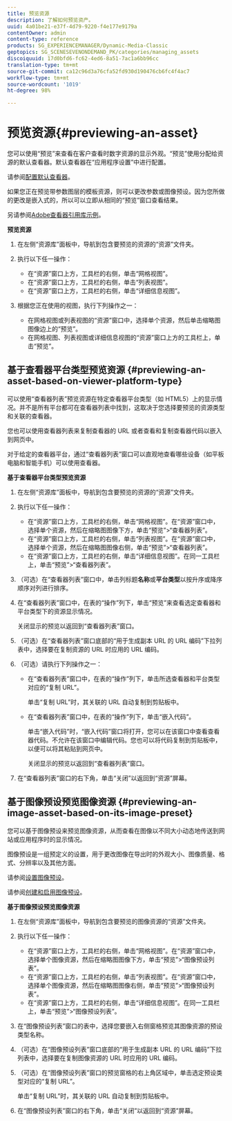 ```yaml
---
title: 预览资源
description: 了解如何预览资产。
uuid: 4a01be21-e37f-4d79-9220-f4e177e9179a
contentOwner: admin
content-type: reference
products: SG_EXPERIENCEMANAGER/Dynamic-Media-Classic
geptopics: SG_SCENESEVENONDEMAND_PK/categories/managing_assets
discoiquuid: 17d0bfd6-fc62-4ed6-8a51-7ac1a6bb96cc
translation-type: tm+mt
source-git-commit: ca12c96d3a76cfa52fd930d190476cb6fc4f4ac7
workflow-type: tm+mt
source-wordcount: '1019'
ht-degree: 98%

---
```



# 预览资源{#previewing-an-asset}

您可以使用“预览”来查看在客户查看时数字资源的显示外观。“预览”使用分配给资源的默认查看器。默认查看器在“应用程序设置”中进行配置。

请参阅[配置默认查看器](application-setup.md#configuring_default_viewers)。

如果您正在预览带参数图层的模板资源，则可以更改参数或图像预设。因为您所做的更改是嵌入式的，所以可以立即从相同的“预览”窗口查看结果。

另请参阅[Adobe查看器引用库示例](https://landing.adobe.com/zh-Hans/na/dynamic-media/ctir-2755/live-demos.html)。

**预览资源**

1. 在左侧“资源库”面板中，导航到包含要预览的资源的“资源”文件夹。
1. 执行以下任一操作：

   * 在“资源”窗口上方，工具栏的右侧，单击“网格视图”。
   * 在“资源”窗口上方，工具栏的右侧，单击“列表视图”。
   * 在“资源”窗口上方，工具栏的右侧，单击“详细信息视图”。

1. 根据您正在使用的视图，执行下列操作之一：

   * 在网格视图或列表视图的“资源”窗口中，选择单个资源，然后单击缩略图图像边上的“预览”。
   * 在网格视图、列表视图或详细信息视图的“资源”窗口上方的工具栏上，单击“预览”。

## 基于查看器平台类型预览资源 {#previewing-an-asset-based-on-viewer-platform-type}

可以使用“查看器列表”预览资源在特定查看器平台类型（如 HTML5）上的显示情况。并不是所有平台都可在查看器列表中找到，这取决于您选择要预览的资源类型和关联的查看器。

您也可以使用查看器列表来复制查看器的 URL 或者查看和复制查看器代码以嵌入到网页中。

对于给定的查看器平台，通过“查看器列表”窗口可以直观地查看哪些设备（如平板电脑和智能手机）可以使用查看器。

**基于查看器平台类型预览资源**

1. 在左侧“资源库”面板中，导航到包含要预览的资源的“资源”文件夹。
1. 执行以下任一操作：

   * 在“资源”窗口上方，工具栏的右侧，单击“网格视图”。在“资源”窗口中，选择单个资源，然后在缩略图图像下方，单击“预览”>“查看器列表”。
   * 在“资源”窗口上方，工具栏的右侧，单击“列表视图”。在“资源”窗口中，选择单个资源，然后在缩略图图像右侧，单击“预览”>“查看器列表”。
   * 在“资源”窗口上方，工具栏的右侧，单击“详细信息视图”。在同一工具栏上，单击“预览”>“查看器列表”。

1. （可选）在“查看器列表”窗口中，单击列标题&#x200B;**名称**&#x200B;或&#x200B;**平台类型**&#x200B;以按升序或降序顺序对列进行排序。
1. 在“查看器列表”窗口中，在表的“操作”列下，单击“预览”来查看选定查看器和平台类型下的资源显示情况。

   关闭显示的预览以返回到“查看器列表”窗口。

1. （可选）在“查看器列表”窗口底部的“用于生成副本 URL 的 URL 编码”下拉列表中，选择要在复制资源的 URL 时应用的 URL 编码。
1. （可选）请执行下列操作之一：

   * 在“查看器列表”窗口中，在表的“操作”列下，单击所选查看器和平台类型对应的“复制 URL”。

      单击“复制 URL”时，其关联的 URL 自动复制到剪贴板中。

   * 在“查看器列表”窗口中，在表的“操作”列下，单击“嵌入代码”。

      单击“嵌入代码”时，“嵌入代码”窗口将打开，您可以在该窗口中查看查看器代码。不允许在该窗口中编辑代码。您也可以将代码复制到剪贴板中，以便可以将其粘贴到网页中。

      关闭显示的预览以返回到“查看器列表”窗口。

1. 在“查看器列表”窗口的右下角，单击“关闭”以返回到“资源”屏幕。

## 基于图像预设预览图像资源  {#previewing-an-image-asset-based-on-its-image-preset}

您可以基于图像预设来预览图像资源，从而查看在图像以不同大小动态地传送到网站或应用程序时的显示情况。

图像预设是一组预定义的设置，用于更改图像在导出时的外观大小、图像质量、格式、分辨率以及其他方面。

请参阅[设置图像预设](setting-image-presets.md#setting_up_image_presets)。

请参阅[创建和启用图像预设](creating-enabling-image-presets.md#creating_and_enabling_image_presets)。

**基于图像预设预览图像资源**

1. 在左侧“资源库”面板中，导航到包含要预览的图像资源的“资源”文件夹。
1. 执行以下任一操作：

   * 在“资源”窗口上方，工具栏的右侧，单击“网格视图”。在“资源”窗口中，选择单个图像资源，然后在缩略图图像下方，单击“预览”>“图像预设列表”。
   * 在“资源”窗口上方，工具栏的右侧，单击“列表视图”。在“资源”窗口中，选择单个图像资源，然后在缩略图图像右侧，单击“预览”>“图像预设列表”。
   * 在“资源”窗口上方，工具栏的右侧，单击“详细信息视图”。在同一工具栏上，单击“预览”>“图像预设列表”。

1. 在“图像预设列表”窗口的表中，选择您要嵌入右侧窗格预览其图像资源的预设类型名称。
1. （可选）在“图像预设列表”窗口底部的“用于生成副本 URL 的 URL 编码”下拉列表中，选择要在复制图像资源的 URL 时应用的 URL 编码。
1. （可选）在“图像预设列表”窗口的预览窗格的右上角区域中，单击选定预设类型对应的“复制 URL”。

   单击“复制 URL”时，其关联的 URL 自动复制到剪贴板中。

1. 在“图像预设列表”窗口的右下角，单击“关闭”以返回到“资源”屏幕。

